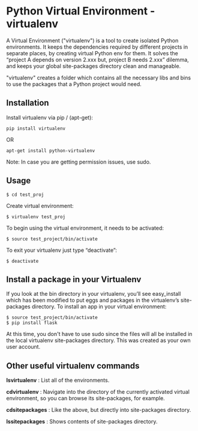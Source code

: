 # Python Virtual Environment - virtualenv


A Virtual Environment (&quot;virtualenv&quot;) is a tool to create isolated Python environments. It keeps the dependencies required by different projects in separate places, by creating virtual Python env for them. It solves the “project A depends on version 2.xxx but, project B needs 2.xxx” dilemma, and keeps your global site-packages directory clean and manageable.

&quot;virtualenv&quot; creates a folder which contains all the necessary libs and bins to use the packages that a Python project would need.



## Installation


Install virtualenv via pip / (apt-get):

```
pip install virtualenv

```

OR

```
apt-get install python-virtualenv

```

Note: In case you are getting permission issues, use sudo.



## Usage


```
$ cd test_proj

```

Create virtual environment:

```
$ virtualenv test_proj

```

To begin using the virtual environment, it needs to be activated:

```
$ source test_project/bin/activate

```

To exit your virtualenv just type “deactivate”:

```
$ deactivate

```



## Install a package in your Virtualenv


If you look at the bin directory in your virtualenv, you’ll see easy_install which
has been modified to put eggs and packages in the virtualenv’s site-packages
directory. To install an app in your virtual environment:

```
$ source test_project/bin/activate
$ pip install flask

```

At this time, you don't have to use sudo since the files will all be installed in the local virtualenv site-packages directory. This was created as your own user account.



## Other useful virtualenv commands


**lsvirtualenv** : List all of the environments.

**cdvirtualenv** : Navigate into the directory of the currently activated virtual environment, so you can browse its site-packages, for example.

**cdsitepackages** : Like the above, but directly into site-packages directory.

**lssitepackages** : Shows contents of site-packages directory.

